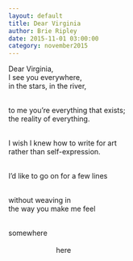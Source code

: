 ```yaml
---
layout: default
title: Dear Virginia
author: Brie Ripley
date: 2015-11-01 03:00:00
category: november2015
---
```

<p>Dear Virginia,</br>
I see you everywhere, </br>
in the stars, in the river,</br></br>

to me you’re everything that exists; </br>
the reality of everything.</br></br>

I wish I knew how to write for art </br>
rather than self-expression. </br></br>

I’d like to go on for a few lines</br></br>

without weaving in </br>
the way you make me feel </br></br>

somewhere</br></br>
                       
here</br></br>